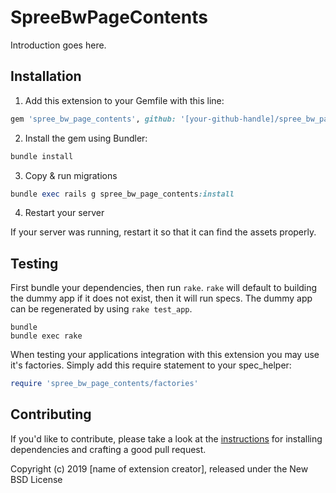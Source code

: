 # SpreeBwPageContents

Introduction goes here.

## Installation

1. Add this extension to your Gemfile with this line:
  ```ruby
  gem 'spree_bw_page_contents', github: '[your-github-handle]/spree_bw_page_contents'
  ```

2. Install the gem using Bundler:
  ```ruby
  bundle install
  ```

3. Copy & run migrations
  ```ruby
  bundle exec rails g spree_bw_page_contents:install
  ```

4. Restart your server

  If your server was running, restart it so that it can find the assets properly.

## Testing

First bundle your dependencies, then run `rake`. `rake` will default to building the dummy app if it does not exist, then it will run specs. The dummy app can be regenerated by using `rake test_app`.

```shell
bundle
bundle exec rake
```

When testing your applications integration with this extension you may use it's factories.
Simply add this require statement to your spec_helper:

```ruby
require 'spree_bw_page_contents/factories'
```


## Contributing

If you'd like to contribute, please take a look at the
[instructions](CONTRIBUTING.md) for installing dependencies and crafting a good
pull request.

Copyright (c) 2019 [name of extension creator], released under the New BSD License
